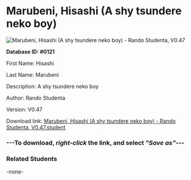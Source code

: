 # Marubeni, Hisashi (A shy tsundere neko boy)

<img src="Files/Marubeni, Hisashi (A shy tsundere neko boy).png" title="Marubeni, Hisashi (A shy tsundere neko boy) - Rando Studenta, V0.47">

**Database ID: #0121**

First Name: Hisashi

Last Name: Marubeni

Description: A shy tsundere neko boy

Author: Rando Studenta

Version: V0.47

Download link: <a href="https://raw.githubusercontent.com/Arbiter1223/Daigaku-Gurashi-Custom-Students/master/Files/Student Files/Marubeni%2C%20Hisashi%20(A%20shy%20tsundere%20neko%20boy)%20-%20Rando%20Studenta%2C%20V0.47.student">Marubeni, Hisashi (A shy tsundere neko boy) - Rando Studenta, V0.47.student</a>

### ---**To download, _right-click_ the link, and select _"Save as"_**---

### Related Students

-none-
